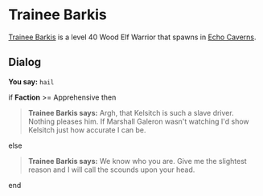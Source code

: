 # Trainee Barkis



[Trainee Barkis](/npc/153104) is a level 40 Wood Elf Warrior that spawns in [Echo Caverns](/zone/153).



## Dialog

**You say:** `hail`



if **Faction** >= Apprehensive then



>**Trainee Barkis says:** Argh, that Kelsitch is such a slave driver.  Nothing pleases him.  If Marshall Galeron wasn't watching I'd show Kelsitch just how accurate I can be.


else



>**Trainee Barkis says:** We know who you are.  Give me the slightest reason and I will call the scounds upon your head.

end